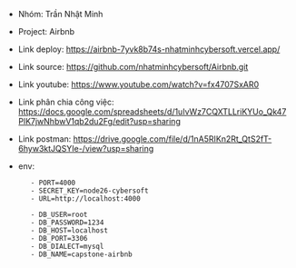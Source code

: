 - Nhóm: Trần Nhật Minh
- Project: Airbnb
- Link deploy: https://airbnb-7yvk8b74s-nhatminhcybersoft.vercel.app/
- Link source: https://github.com/nhatminhcybersoft/Airbnb.git
- Link youtube: https://www.youtube.com/watch?v=fx4707SxAR0
- Link phân chia công việc: https://docs.google.com/spreadsheets/d/1uIvWz7CQXTLLriKYUo_Qk47PlK7jwNhbwV1qb2du2Fg/edit?usp=sharing
- Link postman: https://drive.google.com/file/d/1nA5RIKn2Rt_QtS2fT-6hyw3ktJQSYIe-/view?usp=sharing
- env:  

         - PORT=4000
         - SECRET_KEY=node26-cybersoft
         - URL=http://localhost:4000
        
         - DB_USER=root
         - DB_PASSWORD=1234
         - DB_HOST=localhost
         - DB_PORT=3306
         - DB_DIALECT=mysql
         - DB_NAME=capstone-airbnb
         
  
